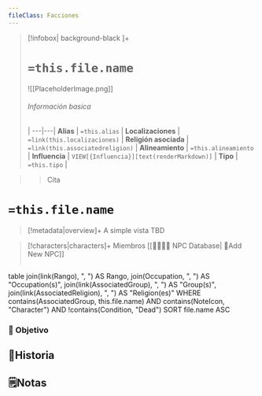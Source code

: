 ```yaml
---
fileClass: Facciones
---
```

> [!infobox| background-black ]+
> # `=this.file.name`
> ![[PlaceholderImage.png]]
> ###### Información basica
>  |
> ---|---|
> **Alias** | `=this.alias` |
> **Localizaciones** | `=link(this.localizaciones)` |
> **Religión asociada** | `=link(this.associatedreligion)` |
> **Alineamiento** | `=this.alineamiento` |
> **Influencia** | `VIEW[{Influencia}][text(renderMarkdown)]` |
> **Tipo** | `=this.tipo` |

> >Cita
# **`=this.file.name`**
> [!metadata|overview]+ A simple vista
TBD

> [!characters|characters]+ Miembros
> [[👨‍👩‍👧‍👦 NPC Database| 📝Add New NPC]]
> ```dataview
table join(link(Rango), ", ")  AS Rango, join(Occupation, ", ") AS "Occupation(s)", join(link(AssociatedGroup), ", ") AS "Group(s)", join(link(AssociatedReligion), ", ") AS "Religion(es)"
WHERE contains(AssociatedGroup, this.file.name) AND contains(NoteIcon, "Character") AND !contains(Condition, "Dead")
SORT file.name ASC


### 🎯 Objetivo

## 📜Historia

## 🗒️Notas

